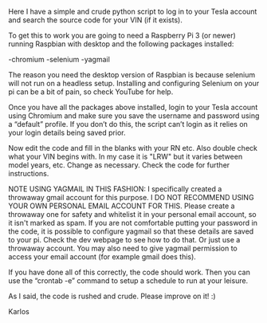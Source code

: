 Here I have a simple and crude python script to log in to your Tesla account and search the source code for your VIN (if it exists).

To get this to work you are going to need a Raspberry Pi 3 (or newer) running Raspbian with desktop and the following packages installed:

-chromium
-selenium
-yagmail

The reason you need the desktop version of Raspbian is because selenium will not run on a headless setup.  Installing and configuring Selenium on your pi can be a bit of pain, so check YouTube for help.

Once you have all the packages above installed, login to your Tesla account using Chromium and make sure you save the username and password using a “default” profile. If you don’t do this, the script can’t login as it relies on your login details being saved prior.

Now edit the code and fill in the blanks with your RN etc. Also double check what your VIN begins with. In my case it is "LRW" but it varies between model years, etc. Change as necessary. Check the code for further instructions.

NOTE USING YAGMAIL IN THIS FASHION: I specifically created a throwaway gmail account for this purpose. I DO NOT RECOMMEND USING YOUR OWN PERSONAL EMAIL ACCOUNT FOR THIS. Please create a throwaway one for safety and whitelist it in your personal email account, so it isn't marked as spam. If you are not comfortable putting your password in the code, it is possible to configure yagmail so that these details are saved to your pi. Check the dev webpage to see how to do that. Or just use a throwaway account. You may also need to give yagmail permission to access your email account (for example gmail does this).

If you have done all of this correctly, the code should work. Then you can use the “crontab -e” command to setup a schedule to run at your leisure.

As I said, the code is rushed and crude. Please improve on it! :)

Karlos
